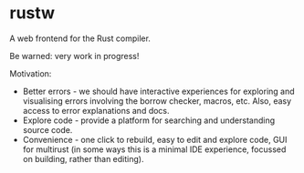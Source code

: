 # rustw

A web frontend for the Rust compiler.

Be warned: very work in progress!

Motivation:

* Better errors - we should have interactive experiences for exploring and
  visualising errors involving the borrow checker, macros, etc. Also, easy
  access to error explanations and docs.
* Explore code - provide a platform for searching and understanding source code.
* Convenience - one click to rebuild, easy to edit and explore code, GUI for
  multirust (in some ways this is a minimal IDE experience, focussed on
  building, rather than editing).
